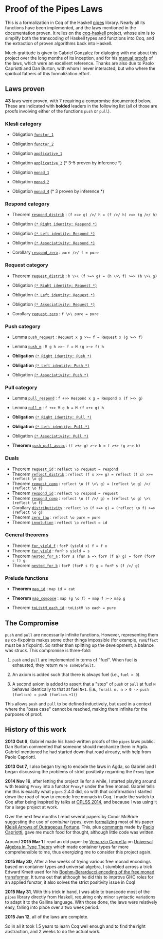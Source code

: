 # Proof of the Pipes Laws

This is a formalization in Coq of the Haskell
[pipes](http://hackage.haskell.org/package/pipes) library. Nearly all its
functions have been implemented, and the laws mentioned in the documentation
proven. It relies on the
[coq-haskell](https://github.com/jwiegley/coq-haskell) project, whose aim is
to simplify both the transcoding of Haskell types and functions into Coq, and
the extraction of proven algorithms back into Haskell.

Much gratitude is given to Gabriel Gonzalez for dialoging with me about this
project over the long months of its inception, and for his
[manual proofs](http://www.haskellforall.com/2013/10/manual-proofs-for-pipes-laws.html)
of the laws, which were an excellent reference. Thanks are also due to Paolo
Capriotti and Dan Burton, with whom I never interacted, but who where the
spiritual fathers of this formalization effort.

## Laws proven

**43** laws were proven, with 7 requiring a compromise documented below. These
  are indicated with **bolded** leaders in the following list (all of those
  are proofs involving either of the functions `push` or `pull`).

### Klesli category

- Obligation [`functor_1`](https://github.com/jwiegley/coq-pipes/blob/master/src/Pipes/Internal.v#95)
- Obligation [`functor_2`](https://github.com/jwiegley/coq-pipes/blob/master/src/Pipes/Internal.v#96)

- Obligation [`applicative_1`](https://github.com/jwiegley/coq-pipes/blob/master/src/Pipes/Internal.v#100)
- Obligation [`applicative_2`](https://github.com/jwiegley/coq-pipes/blob/master/src/Pipes/Internal.v#101)    (* 3-5 proven by inference *)

- Obligation [`monad_1`](https://github.com/jwiegley/coq-pipes/blob/master/src/Pipes/Internal.v#109)
- Obligation [`monad_2`](https://github.com/jwiegley/coq-pipes/blob/master/src/Pipes/Internal.v#110)
- Obligation [`monad_4`](https://github.com/jwiegley/coq-pipes/blob/master/src/Pipes/Internal.v#111)          (* 3 proven by inference *)

### Respond category

- Theorem [`respond_distrib`](https://github.com/jwiegley/coq-pipes/blob/master/src/Pipes/Core.v#184) : `(f >=> g) />/ h = (f />/ h) >=> (g />/ h)`

- Obligation [`(* Right identity: Respond *)`](https://github.com/jwiegley/coq-pipes/blob/master/src/Pipes/Core.v#201)
- Obligation [`(* Left identity: Respond *)`](https://github.com/jwiegley/coq-pipes/blob/master/src/Pipes/Core.v#205)
- Obligation [`(* Associativity: Respond *)`](https://github.com/jwiegley/coq-pipes/blob/master/src/Pipes/Core.v#208)

- Corollary [`respond_zero`](https://github.com/jwiegley/coq-pipes/blob/master/src/Pipes/Core.v#213) : `pure />/ f = pure`

### Request category

- Theorem [`request_distrib`](https://github.com/jwiegley/coq-pipes/blob/master/src/Pipes/Core.v#226) : `h \>\ (f >=> g) = (h \>\ f) >=> (h \>\ g)`

- Obligation [`(* Right identity: Request *)`](https://github.com/jwiegley/coq-pipes/blob/master/src/Pipes/Core.v#243)
- Obligation [`(* Left identity: Request *)`](https://github.com/jwiegley/coq-pipes/blob/master/src/Pipes/Core.v#246)
- Obligation [`(* Associativity: Request *)`](https://github.com/jwiegley/coq-pipes/blob/master/src/Pipes/Core.v#249)

- Corollary [`request_zero`](https://github.com/jwiegley/coq-pipes/blob/master/src/Pipes/Core.v#254) : `f \>\ pure = pure`

### Push category

- Lemma [`push_request`](https://github.com/jwiegley/coq-pipes/blob/master/src/Pipes/Core.v#292) : `Request x g >>~ f = Request x (g >~> f)`
- Lemma [`push_m`](https://github.com/jwiegley/coq-pipes/blob/master/src/Pipes/Core.v#298) : `M g h >>~ f = M (g >~> f) h`

- **Obligation** [`(* Right identity: Push *)`](https://github.com/jwiegley/coq-pipes/blob/master/src/Pipes/Core.v#312)
- **Obligation** [`(* Left identity: Push *)`](https://github.com/jwiegley/coq-pipes/blob/master/src/Pipes/Core.v#321)
- Obligation [`(* Associativity: Push *)`](https://github.com/jwiegley/coq-pipes/blob/master/src/Pipes/Core.v#331)

### Pull category

- Lemma [`pull_respond`](https://github.com/jwiegley/coq-pipes/blob/master/src/Pipes/Core.v#358) : `f +>> Respond x g = Respond x (f >+> g)`
- Lemma [`pull_m`](https://github.com/jwiegley/coq-pipes/blob/master/src/Pipes/Core.v#364) : `f +>> M g h = M (f >+> g) h`

- **Obligation** [`(* Right identity: Pull *)`](https://github.com/jwiegley/coq-pipes/blob/master/src/Pipes/Core.v#378)
- **Obligation** [`(* Left identity: Pull *)`](https://github.com/jwiegley/coq-pipes/blob/master/src/Pipes/Core.v#388)
- Obligation [`(* Associativity: Pull *)`](https://github.com/jwiegley/coq-pipes/blob/master/src/Pipes/Core.v#399)

- **Theorem** [`push_pull_assoc`](https://github.com/jwiegley/coq-pipes/blob/master/src/Pipes/Core.v#418) : `(f >+> g) >~> h = f >+> (g >~> h)`

### Duals

- Theorem [`request_id`](https://github.com/jwiegley/coq-pipes/blob/master/src/Pipes/Core.v#453)       : `reflect \o request = respond`
- Theorem [`reflect_distrib`](https://github.com/jwiegley/coq-pipes/blob/master/src/Pipes/Core.v#456)  : `reflect (f x >>= g) = reflect (f x) >>= (reflect \o g)`
- Theorem [`request_comp`](https://github.com/jwiegley/coq-pipes/blob/master/src/Pipes/Core.v#466)     : `reflect \o (f \>\ g) = (reflect \o g) />/ (reflect \o f)`
- Theorem [`respond_id`](https://github.com/jwiegley/coq-pipes/blob/master/src/Pipes/Core.v#475)       : `reflect \o respond = request`
- Theorem [`respond_comp`](https://github.com/jwiegley/coq-pipes/blob/master/src/Pipes/Core.v#478)     : `reflect \o (f />/ g) = (reflect \o g) \>\ (reflect \o f)`
- Corollary [`distributivity`](https://github.com/jwiegley/coq-pipes/blob/master/src/Pipes/Core.v#496) : `reflect \o (f >=> g) = (reflect \o f) >=> (reflect \o g)`
- Theorem [`zero_law`](https://github.com/jwiegley/coq-pipes/blob/master/src/Pipes/Core.v#502)         : `reflect \o pure = pure`
- Theorem [`involution`](https://github.com/jwiegley/coq-pipes/blob/master/src/Pipes/Core.v#505)       : `reflect \o reflect = id`

### General theorems

- Theorem [`for_yield_f`](https://github.com/jwiegley/coq-pipes/blob/master/src/Pipes.v#72)   : `forP (yield x) f = f x`
- Theorem [`for_yield`](https://github.com/jwiegley/coq-pipes/blob/master/src/Pipes.v#81)     : `forP s yield = s`
- Theorem [`nested_for_a`](https://github.com/jwiegley/coq-pipes/blob/master/src/Pipes.v#90)  : `forP s (fun a => forP (f a) g) = forP (forP s f) g`
- Theorem [`nested_for_b`](https://github.com/jwiegley/coq-pipes/blob/master/src/Pipes.v#104) : `forP (forP s f) g = forP s (f />/ g)`

### Prelude functions

- **Theorem** [`map_id`](https://github.com/jwiegley/coq-pipes/blob/master/src/Pipes/Prelude.v#351)           : `map id = cat`
- **Theorem** [`map_compose`](https://github.com/jwiegley/coq-pipes/blob/master/src/Pipes/Prelude.v#360)      : `map (g \o f) = map f >-> map g`

- Theorem [`toListM_each_id`](https://github.com/jwiegley/coq-pipes/blob/master/src/Pipes/Prelude.v#387)  : `toListM \o each = pure`

## The Compromise

`push` and `pull` are necessarily infinite functions. However, representing
them as co-fixpoints makes some other things impossible (for example,
`runEffect` must be a fixpoint). So rather than splitting up the development,
a balance was struck. This compromise is three-fold:

  1. `push` and `pull` are implemented in terms of "fuel". When fuel
     is exhausted, they return `Pure someDefault`.

  2. An axiom is added such that there is always fuel (i.e., `fuel > 0`).

  3. A second axiom is added to assert that a "step" of `push` or `pull`
     at fuel `N` behaves identically to that at fuel `N+1`. (i.e.,
     `forall n, n > 0 -> push (fuel:=n) = push (fuel:=n.+1)`)

This allows `push` and `pull` to be defined inductively, but used in a context
where the "base case" cannot be reached, making them infinite for the purposes
of proof.

## History of this work

**2013 Oct 6**, Gabriel made his hand-written proofs of the `pipes` laws
public. Dan Burton commented that someone should mechanize them in Agda.
Gabriel mentioned he had started down that road already, with help from Paolo
Capriotti.

**2013 Oct 7**, I also began trying to encode the laws in Agda, so Gabriel and
I began discussing the problems of strict positivity regarding the `Proxy`
type.

**2014 Nov 16**, after letting the project lie for a while, I started playing
around with teasing `Proxy` into a functor `ProxyF` under the free monad.
Gabriel tells me this is exactly what `pipes` 2.4.0 did, so with that
confirmation I started down the road of how to encode free monads in Coq. I
made the switch to Coq after being inspired by talks at
[OPLSS 2014](https://www.cs.uoregon.edu/research/summerschool/summer14/curriculum.html),
and because I was using it for a large project at work.

Over the next few months I read several papers by Conor McBride suggesting the
use of *container types*, even
[formalizing](https://github.com/jwiegley/coq-haskell/blob/master/research/Conor.v)
most of his paper
[Kleisli Arrows of Outrageous Fortune](https://personal.cis.strath.ac.uk/conor.mcbride/Kleisli.pdf).
This, plus
[comments](https://github.com/jwiegley/notes/blob/master/agda-free-monad-trick.md)
made by [Paolo Capriotti](http://www.paolocapriotti.com), gave me much food
for thought, although little code was written.

Around **2015 Mar 1** I read an old paper by
[Venanzio Capretta](http://www.duplavis.com/venanzio/) on
[Universal Algebra in Type Theory](http://www.duplavis.com/venanzio/publications/Universal_Algebra_TPHOLs_1999.pdf)
which made container types far more comprehensible to me, thus energizing me
to consider this project again.

**2015 May 30**, After a few weeks of trying various free monad encodings
based on container types and universal algebra, I stumbled across a trick
Edward Kmett used for his
[Boehm-Berarducci encoding of the free monad transformer](https://github.com/ekmett/free/issues/86).
It turns out that although he did this to improve GHC roles for an applied
functor, it also solves the strict positivity issue in Coq!

**2015 May 31**, With this trick in hand, I was able to transcode most of the
`pipes` library directly from Haskell, requiring only minor syntactic
variations to adapt it to the Gallina language. With those done, the laws were
relatively easy, falling into place over a two week period.

**2015 Jun 12**, all of the laws are complete.

So in all it took 1.5 years to learn Coq well enough and to find the right
abstraction, and 2 weeks to do the actual work.

